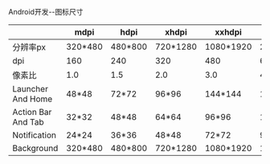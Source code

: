 Android开发--图标尺寸


 &nbsp; | mdpi | hdpi | xhdpi | xxhdpi | xxxhdpi
---- | ---- | ---- | ---- | ---- | ----
分辨率px | 320*480 | 480*800 | 720*1280 | 1080*1920 | 2160*3840
dpi | 160 | 240 | 320 | 480 | 640
像素比 | 1.0 | 1.5 | 2.0 | 3.0 | 4.0
Launcher And Home | 48*48 | 72*72 | 96*96 | 144*144 | 192*192
Action Bar And Tab | 32*32 | 48*48 | 64*64 | 96*96 | 128*128
Notification | 24*24 | 36*36 | 48*48 | 72*72 | 96*96
Background | 320*480 | 480*800 | 720*1280 | 1080*1920 | 1440*2560

